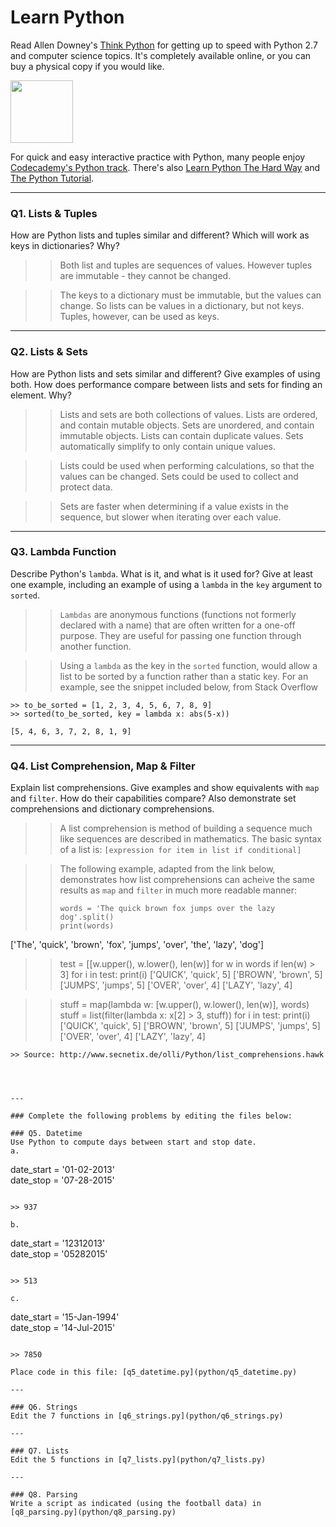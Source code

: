  # Learn Python

Read Allen Downey's [Think Python](http://www.greenteapress.com/thinkpython/) for getting up to speed with Python 2.7 and computer science topics. It's completely available online, or you can buy a physical copy if you would like.

<a href="http://www.greenteapress.com/thinkpython/"><img src="img/think_python.png" style="width: 100px;" target="_blank"></a>

For quick and easy interactive practice with Python, many people enjoy [Codecademy's Python track](http://www.codecademy.com/en/tracks/python). There's also [Learn Python The Hard Way](http://learnpythonthehardway.org/book/) and [The Python Tutorial](https://docs.python.org/2/tutorial/).

---

### Q1. Lists &amp; Tuples

How are Python lists and tuples similar and different? Which will work as keys in dictionaries? Why?

>> Both list and tuples are sequences of values. However tuples are immutable - they cannot be changed.

>> The keys to a dictionary must be immutable, but the values can change. So lists can be values in a dictionary, but not keys. Tuples, however, can be used as keys.

---

### Q2. Lists &amp; Sets

How are Python lists and sets similar and different? Give examples of using both. How does performance compare between lists and sets for finding an element. Why?

>> Lists and sets are both collections of values. Lists are ordered, and contain mutable objects. Sets are unordered, and contain immutable objects. Lists can contain duplicate values. Sets automatically simplify to only contain unique values.

>> Lists could be used when performing calculations, so that the values can be changed. Sets could be used to collect and protect data.

>> Sets are faster when determining if a value exists in the sequence, but slower when iterating over each value.

---

### Q3. Lambda Function

Describe Python's `lambda`. What is it, and what is it used for? Give at least one example, including an example of using a `lambda` in the `key` argument to `sorted`.

>> `Lambdas` are anonymous functions (functions not formerly declared with a name) that are often written for a one-off purpose. They are useful for passing one function through another function.

>>Using a `lambda` as the key in the `sorted` function, would allow a list to be sorted by a function rather than a static key. For an example, see the snippet included below, from Stack Overflow

```
>> to_be_sorted = [1, 2, 3, 4, 5, 6, 7, 8, 9]
>> sorted(to_be_sorted, key = lambda x: abs(5-x))

[5, 4, 6, 3, 7, 2, 8, 1, 9]
```

---

### Q4. List Comprehension, Map &amp; Filter

Explain list comprehensions. Give examples and show equivalents with `map` and `filter`. How do their capabilities compare? Also demonstrate set comprehensions and dictionary comprehensions.

>> A list comprehension is method of building a sequence much like sequences are described in mathematics. The basic syntax of a list is: `[expression for item in list if conditional]`

>> The following example, adapted from the link below, demonstrates how list comprehensions can acheive the same results as `map` and `filter` in much more readable manner:
>>```
>> words = 'The quick brown fox jumps over the lazy dog'.split()
>> print(words)
['The', 'quick', 'brown', 'fox', 'jumps', 'over', 'the', 'lazy', 'dog']

>> test = [[w.upper(), w.lower(), len(w)] for w in words if len(w) > 3]
>> for i in test:
      print(i)
['QUICK', 'quick', 5]
['BROWN', 'brown', 5]
['JUMPS', 'jumps', 5]
['OVER', 'over', 4]
['LAZY', 'lazy', 4]

>> stuff = map(lambda w: [w.upper(), w.lower(), len(w)], words)
>> stuff = list(filter(lambda x: x[2] > 3, stuff))
>> for i in test:
      print(i)
['QUICK', 'quick', 5]
['BROWN', 'brown', 5]
['JUMPS', 'jumps', 5]
['OVER', 'over', 4]
['LAZY', 'lazy', 4]
```
>> Source: http://www.secnetix.de/olli/Python/list_comprehensions.hawk




---

### Complete the following problems by editing the files below:

### Q5. Datetime
Use Python to compute days between start and stop date.   
a.  

```
date_start = '01-02-2013'    
date_stop = '07-28-2015'
```

>> 937

b.  
```
date_start = '12312013'  
date_stop = '05282015'  
```

>> 513

c.  
```
date_start = '15-Jan-1994'      
date_stop = '14-Jul-2015'  
```

>> 7850

Place code in this file: [q5_datetime.py](python/q5_datetime.py)

---

### Q6. Strings
Edit the 7 functions in [q6_strings.py](python/q6_strings.py)

---

### Q7. Lists
Edit the 5 functions in [q7_lists.py](python/q7_lists.py)

---

### Q8. Parsing
Write a script as indicated (using the football data) in [q8_parsing.py](python/q8_parsing.py)

